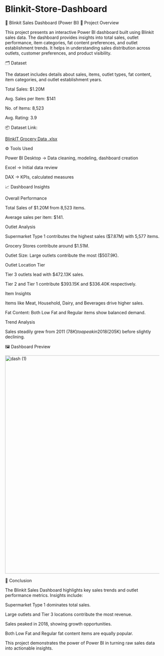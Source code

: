 # Blinkit-Store-Dashboard
🛒 Blinkit Sales Dashboard (Power BI)
📌 Project Overview

This project presents an interactive Power BI dashboard built using Blinkit sales data. The dashboard provides insights into total sales, outlet performance, item categories, fat content preferences, and outlet establishment trends. It helps in understanding sales distribution across outlets, customer preferences, and product visibility.

🗂 Dataset

The dataset includes details about sales, items, outlet types, fat content, item categories, and outlet establishment years.

Total Sales: $1.20M

Avg. Sales per Item: $141

No. of Items: 8,523

Avg. Rating: 3.9

📦 Dataset Link: 
 
[BlinkIT Grocery Data .xlsx](https://github.com/user-attachments/files/22385728/BlinkIT.Grocery.Data.xlsx)

⚙️ Tools Used

Power BI Desktop → Data cleaning, modeling, dashboard creation

Excel → Initial data review

DAX → KPIs, calculated measures

📈 Dashboard Insights

Overall Performance

Total Sales of $1.20M from 8,523 items.

Average sales per item: $141.

Outlet Analysis

Supermarket Type 1 contributes the highest sales ($7.87M) with 5,577 items.

Grocery Stores contribute around $1.51M.

Outlet Size: Large outlets contribute the most ($507.9K).

Outlet Location Tier

Tier 3 outlets lead with $472.13K sales.

Tier 2 and Tier 1 contribute $393.15K and $336.40K respectively.

Item Insights

Items like Meat, Household, Dairy, and Beverages drive higher sales.

Fat Content: Both Low Fat and Regular items show balanced demand.

Trend Analysis

Sales steadily grew from 2011 ($78K) to a peak in 2018 ($205K) before slightly declining.

🖼 Dashboard Preview

<img width="1250" height="710" alt="dash (1)" src="https://github.com/user-attachments/assets/77897f0e-1b8a-4397-9a10-d1d6304417ce" />

🧾 Conclusion

The Blinkit Sales Dashboard highlights key sales trends and outlet performance metrics. Insights include:

Supermarket Type 1 dominates total sales.

Large outlets and Tier 3 locations contribute the most revenue.

Sales peaked in 2018, showing growth opportunities.

Both Low Fat and Regular fat content items are equally popular.

This project demonstrates the power of Power BI in turning raw sales data into actionable insights.
